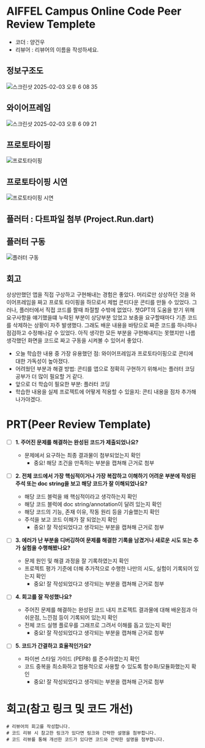 # AIFFEL Campus Online Code Peer Review Templete
- 코더 : 양건우
- 리뷰어 : 리뷰어의 이름을 작성하세요.

## 정보구조도

![스크린샷 2025-02-03 오후 6 08 35](https://github.com/user-attachments/assets/d4b25f0f-d07f-4837-b94d-570c3864edcf)

## 와이어프레임

![스크린샷 2025-02-03 오후 6 09 21](https://github.com/user-attachments/assets/704712f0-562f-4b05-a0ba-c4995a7c9ee3)

## 프로토타이핑

![프로토타이핑](https://github.com/user-attachments/assets/c44b0057-b303-4ca0-8344-8d38ca98eb3f)

## 프로토타이핑 시연

![프로토타이핑 시연](https://github.com/user-attachments/assets/c8c20449-4ab5-4b78-98ee-6a5b324d38e1)

## 플러터 : 다트파일 첨부 (Project.Run.dart)

## 플러터 구동


![플러터 구동](https://github.com/user-attachments/assets/8fabd810-435a-41cf-86f7-f99e13003ad2)


## 회고

상상만했던 앱을 직접 구상하고 구현해내는 경험은 좋았다.
머리로만 상상하던 것을 와이어프레임을 짜고 프로토 타이핑을 하므로서 제법 콘티다운 콘티를 만들 수 있었다.
그러나, 플러터에서 직접 코드를 짤때 좌절할 수밖에 없었다.
챗GPT의 도움을 받기 위해 요구사항을 얘기했을떄 누락된 부분이 상당부분 있었고 보충을 요구할때마다 기존 코드를 삭제하는 상황이 자주 발생했다.
그래도 배운 내용을 바탕으로 짜준 코드를 하나하나 점검하고 수정해나갈 수 있었다.
아직 생각한 모든 부분을 구현해내지는 못했지만 나름 생각했던 화면을 코드로 짜고 구동을 시켜볼 수 있어서 좋았다.

- 오늘 학습한 내용 중 가장 유용했던 점: 와이어프레임과 프로토타이핑으로 콘티에 대한 가독성이 높아졌다.
- 어려웠던 부분과 해결 방법: 콘티를 앱으로 정확히 구현하기 위해서는 플러터 코딩 공부가 더 많이 필요할 거 같다.
- 앞으로 더 학습이 필요한 부분: 플러터 코딩
- 학습한 내용을 실제 프로젝트에 어떻게 적용할 수 있을지: 콘티 내용을 점차 추가해 나가야겠다.

# PRT(Peer Review Template)
- [ ]  **1. 주어진 문제를 해결하는 완성된 코드가 제출되었나요?**
    - 문제에서 요구하는 최종 결과물이 첨부되었는지 확인
        - 중요! 해당 조건을 만족하는 부분을 캡쳐해 근거로 첨부
    
- [ ]  **2. 전체 코드에서 가장 핵심적이거나 가장 복잡하고 이해하기 어려운 부분에 작성된 
주석 또는 doc string을 보고 해당 코드가 잘 이해되었나요?**
    - 해당 코드 블럭을 왜 핵심적이라고 생각하는지 확인
    - 해당 코드 블럭에 doc string/annotation이 달려 있는지 확인
    - 해당 코드의 기능, 존재 이유, 작동 원리 등을 기술했는지 확인
    - 주석을 보고 코드 이해가 잘 되었는지 확인
        - 중요! 잘 작성되었다고 생각되는 부분을 캡쳐해 근거로 첨부
        
- [ ]  **3. 에러가 난 부분을 디버깅하여 문제를 해결한 기록을 남겼거나
새로운 시도 또는 추가 실험을 수행해봤나요?**
    - 문제 원인 및 해결 과정을 잘 기록하였는지 확인
    - 프로젝트 평가 기준에 더해 추가적으로 수행한 나만의 시도, 
    실험이 기록되어 있는지 확인
        - 중요! 잘 작성되었다고 생각되는 부분을 캡쳐해 근거로 첨부
        
- [ ]  **4. 회고를 잘 작성했나요?**
    - 주어진 문제를 해결하는 완성된 코드 내지 프로젝트 결과물에 대해
    배운점과 아쉬운점, 느낀점 등이 기록되어 있는지 확인
    - 전체 코드 실행 플로우를 그래프로 그려서 이해를 돕고 있는지 확인
        - 중요! 잘 작성되었다고 생각되는 부분을 캡쳐해 근거로 첨부
        
- [ ]  **5. 코드가 간결하고 효율적인가요?**
    - 파이썬 스타일 가이드 (PEP8) 를 준수하였는지 확인
    - 코드 중복을 최소화하고 범용적으로 사용할 수 있도록 함수화/모듈화했는지 확인
        - 중요! 잘 작성되었다고 생각되는 부분을 캡쳐해 근거로 첨부


# 회고(참고 링크 및 코드 개선)
```
# 리뷰어의 회고를 작성합니다.
# 코드 리뷰 시 참고한 링크가 있다면 링크와 간략한 설명을 첨부합니다.
# 코드 리뷰를 통해 개선한 코드가 있다면 코드와 간략한 설명을 첨부합니다.
```
